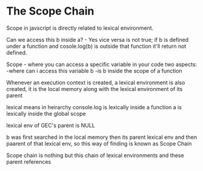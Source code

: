 # The Scope Chain

Scope in javscript is directly related to lexical environment.

Can we access this b inside a? - Yes
vice versa is not true;
if b is defined under a function and cosole.log(b) is outside that function it'll return not defined.

Scope - where you can access a specific variable in your code
two aspects:
-where can i access this variable b
-is b inside the scope of a function

Whenever an execution context is created, a lexical environment is also created, it is the local memory along with the lexical environment of its parent

lexical means in heirarchy
console.log is lexically inside a function
a is lexically inside the global scope

lexical env of GEC's parent is NULL

b was first searched in the local memory then its parent lexical env and then paarent of that lexical env, so this way of finding is known as Scope Chain

Scope chain is nothing but this chain of lexical environments and these parent references


